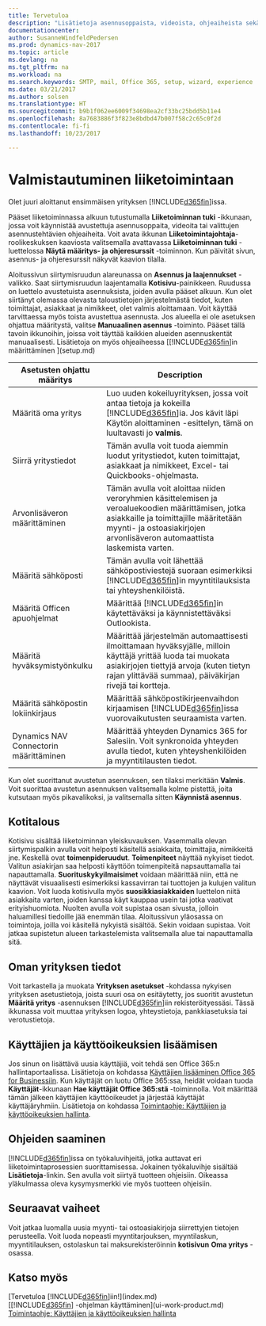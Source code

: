 ```yaml
---
title: Tervetuloa
description: "Lisätietoja asennusoppaista, videoista, ohjeaiheista sekä sivuista ja ikkunoista, jotka auttavat Dynamics NAVin käyttöönotossa."
documentationcenter: 
author: SusanneWindfeldPedersen
ms.prod: dynamics-nav-2017
ms.topic: article
ms.devlang: na
ms.tgt_pltfrm: na
ms.workload: na
ms.search.keywords: SMTP, mail, Office 365, setup, wizard, experience
ms.date: 03/21/2017
ms.author: solsen
ms.translationtype: HT
ms.sourcegitcommit: b9b1f062ee6009f34698ea2cf33bc25bdd5b11e4
ms.openlocfilehash: 8a7683886f3f823e8bdbd47b007f58c2c65c0f2d
ms.contentlocale: fi-fi
ms.lasthandoff: 10/23/2017

---
```

# <a name="getting-ready-for-doing-business"></a>Valmistautuminen liiketoimintaan
Olet juuri aloittanut ensimmäisen yrityksen [!INCLUDE[d365fin](includes/d365fin_md.md)]issa.

Pääset liiketoiminnassa alkuun tutustumalla **Liiketoiminnan tuki** -ikkunaan, jossa voit käynnistää avustettuja asennusoppaita, videoita tai valittujen asennustehtävien ohjeaiheita. Voit avata ikkunan **Liiketoimintajohtaja**-roolikeskuksen kaaviosta valitsemalla avattavassa **Liiketoiminnan tuki** -luettelossa **Näytä määritys- ja ohjeresurssit** -toiminnon. Kun päivität sivun, asennus- ja ohjeresurssit näkyvät kaavion tilalla.

Aloitussivun siirtymisruudun alareunassa on **Asennus ja laajennukset** -valikko. Saat siirtymisruudun laajentamalla **Kotisivu**-painikkeen. Ruudussa on luettelo avustetuista asennuksista, joiden avulla pääset alkuun. Kun olet siirtänyt olemassa olevasta taloustietojen järjestelmästä tiedot, kuten toimittajat, asiakkaat ja nimikkeet, olet valmis aloittamaan. Voit käyttää tarvittaessa myös toista avustettua asennusta. Jos alueella ei ole asetuksen ohjattua määritystä, valitse **Manuaalinen asennus** -toiminto. Pääset tällä tavoin ikkunoihin, joissa voit täyttää kaikkien alueiden asennuskentät manuaalisesti. Lisätietoja on myös ohjeaiheessa [[!INCLUDE[d365fin](includes/d365fin_md.md)]in määrittäminen ](setup.md)

| Asetusten ohjattu määritys | Description |
| --- | --- |
| Määritä oma yritys |Luo uuden kokeiluyrityksen, jossa voit antaa tietoja ja kokeilla [!INCLUDE[d365fin](includes/d365fin_md.md)]ia. Jos kävit läpi Käytön aloittaminen -esittelyn, tämä on luultavasti jo **valmis**. |
| Siirrä yritystiedot |Tämän avulla voit tuoda aiemmin luodut yritystiedot, kuten toimittajat, asiakkaat ja nimikkeet, Excel- tai Quickbooks-ohjelmasta. |
| Arvonlisäveron määrittäminen |Tämän avulla voit aloittaa niiden veroryhmien käsittelemisen ja veroaluekoodien määrittämisen, jotka asiakkaille ja toimittajille määritetään myynti- ja ostoasiakirjojen arvonlisäveron automaattista laskemista varten. |
| Määritä sähköposti |Tämän avulla voit lähettää sähköpostiviestejä suoraan esimerkiksi [!INCLUDE[d365fin](includes/d365fin_md.md)]in myyntitilauksista tai yhteyshenkilöistä. |
| Määritä Officen apuohjelmat |Määrittää [!INCLUDE[d365fin](includes/d365fin_md.md)]in käytettäväksi ja käynnistettäväksi Outlookista. |
| Määritä hyväksymistyönkulku |Määrittää järjestelmän automaattisesti ilmoittamaan hyväksyjälle, milloin käyttäjä yrittää luoda tai muokata asiakirjojen tiettyjä arvoja (kuten tietyn rajan ylittävää summaa), päiväkirjan rivejä tai kortteja. |
| Määritä sähköpostin lokiinkirjaus |Määrittää sähköpostikirjeenvaihdon kirjaamisen [!INCLUDE[d365fin](includes/d365fin_md.md)]issa vuorovaikutusten seuraamista varten. |
| Dynamics NAV Connectorin määrittäminen |Määrittää yhteyden Dynamics 365 for Salesiin. Voit synkronoida yhteyden avulla tiedot, kuten yhteyshenkilöiden ja myyntitilausten tiedot. |

Kun olet suorittanut avustetun asennuksen, sen tilaksi merkitään **Valmis**. Voit suorittaa avustetun asennuksen valitsemalla kolme pistettä, joita kutsutaan myös pikavalikoksi, ja valitsemalla sitten **Käynnistä asennus**.

## <a name="home"></a>Kotitalous
Kotisivu sisältää liiketoiminnan yleiskuvauksen. Vasemmalla olevan siirtymispalkin avulla voit helposti käsitellä asiakkaita, toimittajia, nimikkeitä jne. Keskellä ovat **toimenpideruudut**. **Toimenpiteet** näyttää nykyiset tiedot. Valitun asiakirjan saa helposti käyttöön toimenpiteitä napsauttamalla tai napauttamalla. **Suorituskykyilmaisimet** voidaan määrittää niin, että ne näyttävät visuaalisesti esimerkiksi kassavirran tai tuottojen ja kulujen valitun kaavion. Voit luoda kotisivulla myös **suosikkiasiakkaiden** luettelon niitä asiakkaita varten, joiden kanssa käyt kauppaa usein tai jotka vaativat erityishuomiota.
Nuolten avulla voit supistaa osan sivusta, jolloin haluamillesi tiedoille jää enemmän tilaa. Aloitussivun yläosassa on toimintoja, joilla voi käsitellä nykyistä sisältöä. Sekin voidaan supistaa. Voit jatkaa supistetun alueen tarkastelemista valitsemalla alue tai napauttamalla sitä.

## <a name="company-information"></a>Oman yrityksen tiedot
Voit tarkastella ja muokata **Yrityksen asetukset** -kohdassa nykyisen yrityksen asetustietoja, joista suuri osa on esitäytetty, jos suoritit avustetun **Määritä yritys** -asennuksen [!INCLUDE[d365fin](includes/d365fin_md.md)]iin rekisteröityessäsi. Tässä ikkunassa voit muuttaa yrityksen logoa, yhteystietoja, pankkiasetuksia tai verotustietoja.    

## <a name="adding-users-and-permissions"></a>Käyttäjien ja käyttöoikeuksien lisäämisen
Jos sinun on lisättävä uusia käyttäjiä, voit tehdä sen Office 365:n hallintaportaalissa. Lisätietoja on kohdassa [Käyttäjien lisääminen Office 365 for Businessiin](https://support.office.com/en-us/article/Add-users-to-Office-365-for-business-435ccec3-09dd-4587-9ebd-2f3cad6bc2bc). Kun käyttäjät on luotu Office 365:ssa, heidät voidaan tuoda **Käyttäjät**-ikkunaan **Hae käyttäjät Office 365:stä** -toiminnolla. Voit määrittää tämän jälkeen käyttäjien käyttöoikeudet ja järjestää käyttäjät käyttäjäryhmiin. Lisätietoja on kohdassa [Toimintaohje: Käyttäjien ja käyttöoikeuksien hallinta](ui-how-users-permissions.md).  

## <a name="getting-help"></a>Ohjeiden saaminen
[!INCLUDE[d365fin](includes/d365fin_md.md)]issa on työkaluvihjeitä, jotka auttavat eri liiketoimintaprosessien suorittamisessa. Jokainen työkaluvihje sisältää **Lisätietoja**-linkin. Sen avulla voit siirtyä tuotteen ohjeisiin. Oikeassa yläkulmassa oleva kysymysmerkki vie myös tuotteen ohjeisiin.
## <a name="next-steps"></a>Seuraavat vaiheet
Voit jatkaa luomalla uusia myynti- tai ostoasiakirjoja siirrettyjen tietojen perusteella. Voit luoda nopeasti myyntitarjouksen, myyntilaskun, myyntitilauksen, ostolaskun tai maksurekisteröinnin **kotisivun** **Oma yritys** -osassa.

## <a name="see-also"></a>Katso myös
[Tervetuloa [!INCLUDE[d365fin](includes/d365fin_md.md)]iin!](index.md)  
[[!INCLUDE[d365fin](includes/d365fin_md.md)] -ohjelman käyttäminen](ui-work-product.md)  
[Toimintaohje: Käyttäjien ja käyttöoikeuksien hallinta](ui-how-users-permissions.md)

